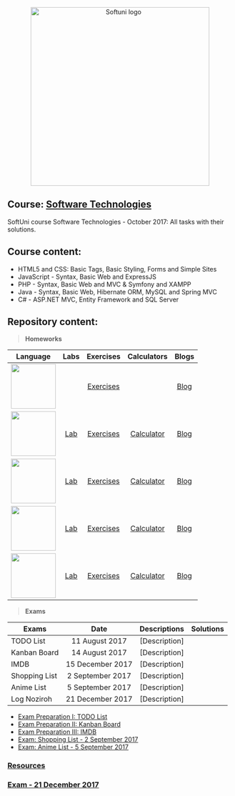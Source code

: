 <p align="center">
	<a href="https://softuni.bg/"><img src="https://www.jobs.bg/assets/logo/2017-09-01/b_6e048c01c340d967f2a6e540e9825d46.png" alt="Softuni logo" width="400" align="center">
	</a>
<p>

## Course: [Software Technologies](https://softuni.bg/trainings/1714/software-technologies-october-2017)
SoftUni course Software Technologies - October 2017: All tasks with their solutions.

## Course content:

- HTML5 and CSS: Basic Tags, Basic Styling, Forms and Simple Sites
- JavaScript - Syntax, Basic Web and ExpressJS
- PHP - Syntax, Basic Web and MVC & Symfony and XAMPP
- Java - Syntax, Basic Web, Hibernate ORM, MySQL and Spring MVC
- C# - ASP.NET MVC, Entity Framework and SQL Server


## Repository content:

> **Homeworks**
																							
Language      																											| Labs  																									|Exercises																													| Calculators 																										| Blogs
------------------------------------------------------------------------------------------------------------------------|:---------------------------------------------------------------------------------------------------------:|:-------------------------------------------------------------------------------------------------------------------------:|:-----------------------------------------------------------------------------------------------------------------:|:--------:
<img src="http://trickgs.com/blog/wp-content/uploads/2014/07/html_css.png" width="100">									|    																									    |[Exercises](https://github.com/dobroslav-atanasov/Software-Technologies/tree/master/01.%20HTML5AndCSS-Exercises) 			|  | [Blog](https://github.com/dobroslav-atanasov/Software-Technologies/tree/master/02.%20HTML5AndCSS-Blog)			|
<img src="http://www.acadecap.org/wp-content/uploads/2016/07/Javascript.png" width="100"> 							    |[Lab](https://github.com/dobroslav-atanasov/Software-Technologies/tree/master/03.%20JSBasicSyntax-Lab)		|[Exercises](https://github.com/dobroslav-atanasov/Software-Technologies/tree/master/04.%20JSBasicSyntax-Exercises)			|[Calculator](https://github.com/dobroslav-atanasov/Software-Technologies/tree/master/05.%20JavaScript-Calculator)	|[Blog](https://github.com/dobroslav-atanasov/Software-Technologies/tree/master/06.%20JavaScript-Blog)
<img src="https://upload.wikimedia.org/wikipedia/commons/thumb/2/27/PHP-logo.svg/1200px-PHP-logo.svg.png" width="100">	|[Lab](https://github.com/dobroslav-atanasov/Software-Technologies/tree/master/07.%20PHPBasicSyntax-Lab) 	|[Exercises](https://github.com/dobroslav-atanasov/Software-Technologies/tree/master/08.%20PHPBasicSyntax-Exercises)		|[Calculator](https://github.com/dobroslav-atanasov/Software-Technologies/tree/master/09.%20PHP-Calculator)			|[Blog](https://github.com/dobroslav-atanasov/Software-Technologies/tree/master/10.%20PHP-Blog)
<img src="https://www.silicon.de/wp-content/uploads/2016/03/java-800.jpg" width="100">   		  						|[Lab](https://github.com/dobroslav-atanasov/Software-Technologies/tree/master/11.%20JavaBasicSyntax-Lab) 	|[Exercises](https://github.com/dobroslav-atanasov/Software-Technologies/tree/master/12.%20JavaBasicSyntax-Exercises)		|[Calculator](https://github.com/dobroslav-atanasov/Software-Technologies/tree/master/13.%20Java-Calculator)		|[Blog](https://github.com/dobroslav-atanasov/Software-Technologies/tree/master/14.%20Java-Blog)
<img src="https://seeklogo.com/images/C/csharp-logo-58C6C6F67A-seeklogo.com.png" width="100"> 							|[Lab](https://github.com/dobroslav-atanasov/Software-Technologies/tree/master/15.%20CSharp-Lab)			|[Exercises](https://github.com/dobroslav-atanasov/Software-Technologies/tree/master/17.%20CSharp-BookLibrary)				|[Calculator](https://github.com/dobroslav-atanasov/Software-Technologies/tree/master/16.%20CSharp-Calculator)		|[Blog](https://github.com/dobroslav-atanasov/Software-Technologies/tree/master/18.%20CSharp-Blog)

> **Exams**

Exams				|Date				|Descriptions																											|Solutions
--------------------|:-----------------:|:---------------------------------------------------------------------------------------------------------------------:|:----------:
TODO List			|11 August 2017		|[Description]
Kanban Board		|14 August 2017		|[Description]
IMDB				|15 December 2017	|[Description]
Shopping List		|2 September 2017	|[Description]
Anime List			|5 September 2017	|[Description]
Log Noziroh			|21 December 2017	|[Description]

- [Exam Preparation I: TODO List](https://github.com/dobroslav-atanasov/Software-Technologies/tree/master/19.%20ExamPreparation-TODOList)
- [Exam Preparation II: Kanban Board](https://github.com/dobroslav-atanasov/Software-Technologies/tree/master/20.%20ExamPreparation-KanbanBoard)
- [Exam Preparation III: IMDB](https://github.com/dobroslav-atanasov/Software-Technologies/tree/master/21.%20ExamPreparation-IMDB)
- [Exam: Shopping List - 2 September 2017](https://github.com/dobroslav-atanasov/Software-Technologies/tree/master/22.%20Exam-ShoppingList)
- [Exam: Anime List - 5 September 2017](https://github.com/dobroslav-atanasov/Software-Technologies/tree/master/23.%20Exam-AnimeList)

### [Resources](https://github.com/dobroslav-atanasov/Software-Technologies/tree/master/Resources)

### [Exam - 21 December 2017](https://github.com/dobroslav-atanasov/Software-Technologies/tree/master/Exam-LogNoziroh-21.12.2017)